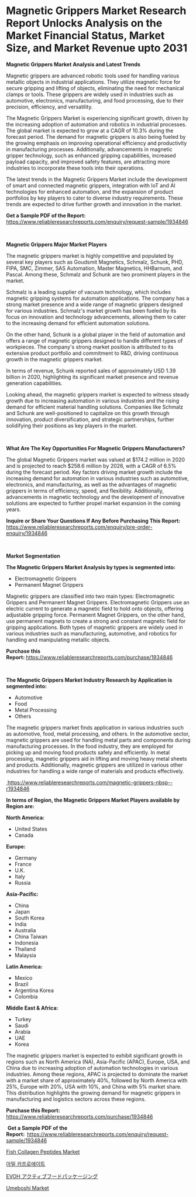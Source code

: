 <p><h1>Magnetic Grippers Market Research Report Unlocks Analysis on the Market Financial Status, Market Size, and Market Revenue upto 2031</h1></p><p><strong>Magnetic Grippers Market Analysis and Latest Trends</strong></p>
<p><p>Magnetic grippers are advanced robotic tools used for handling various metallic objects in industrial applications. They utilize magnetic force for secure gripping and lifting of objects, eliminating the need for mechanical clamps or tools. These grippers are widely used in industries such as automotive, electronics, manufacturing, and food processing, due to their precision, efficiency, and versatility.</p><p>The Magnetic Grippers Market is experiencing significant growth, driven by the increasing adoption of automation and robotics in industrial processes. The global market is expected to grow at a CAGR of 10.3% during the forecast period. The demand for magnetic grippers is also being fueled by the growing emphasis on improving operational efficiency and productivity in manufacturing processes. Additionally, advancements in magnetic gripper technology, such as enhanced gripping capabilities, increased payload capacity, and improved safety features, are attracting more industries to incorporate these tools into their operations.</p><p>The latest trends in the Magnetic Grippers Market include the development of smart and connected magnetic grippers, integration with IoT and AI technologies for enhanced automation, and the expansion of product portfolios by key players to cater to diverse industry requirements. These trends are expected to drive further growth and innovation in the market.</p></p>
<p><strong>Get a Sample PDF of the Report:&nbsp;</strong> <a href="https://www.reliableresearchreports.com/enquiry/request-sample/1934846">https://www.reliableresearchreports.com/enquiry/request-sample/1934846</a></p>
<p>&nbsp;</p>
<p><strong>Magnetic Grippers Major Market Players</strong></p>
<p><p>The magnetic grippers market is highly competitive and populated by several key players such as Goudsmit Magnetics, Schmalz, Schunk, PHD, FIPA, SMC, Zimmer, SAS Automation, Master Magnetics, HHBarnum, and Pascal. Among these, Schmalz and Schunk are two prominent players in the market.</p><p>Schmalz is a leading supplier of vacuum technology, which includes magnetic gripping systems for automation applications. The company has a strong market presence and a wide range of magnetic grippers designed for various industries. Schmalz's market growth has been fueled by its focus on innovation and technology advancements, allowing them to cater to the increasing demand for efficient automation solutions.</p><p>On the other hand, Schunk is a global player in the field of automation and offers a range of magnetic grippers designed to handle different types of workpieces. The company's strong market position is attributed to its extensive product portfolio and commitment to R&D, driving continuous growth in the magnetic grippers market.</p><p>In terms of revenue, Schunk reported sales of approximately USD 1.39 billion in 2020, highlighting its significant market presence and revenue generation capabilities.</p><p>Looking ahead, the magnetic grippers market is expected to witness steady growth due to increasing automation in various industries and the rising demand for efficient material handling solutions. Companies like Schmalz and Schunk are well-positioned to capitalize on this growth through innovation, product diversification, and strategic partnerships, further solidifying their positions as key players in the market.</p></p>
<p>&nbsp;</p>
<p><strong>What Are The Key Opportunities For Magnetic Grippers Manufacturers?</strong></p>
<p><p>The global Magnetic Grippers market was valued at $174.2 million in 2020 and is projected to reach $258.6 million by 2026, with a CAGR of 6.5% during the forecast period. Key factors driving market growth include the increasing demand for automation in various industries such as automotive, electronics, and manufacturing, as well as the advantages of magnetic grippers in terms of efficiency, speed, and flexibility. Additionally, advancements in magnetic technology and the development of innovative solutions are expected to further propel market expansion in the coming years.</p></p>
<p><strong>Inquire or Share Your Questions If Any Before Purchasing This Report:</strong> <a href="https://www.reliableresearchreports.com/enquiry/pre-order-enquiry/1934846">https://www.reliableresearchreports.com/enquiry/pre-order-enquiry/1934846</a></p>
<p>&nbsp;</p>
<p><strong>Market Segmentation</strong></p>
<p><strong>The Magnetic Grippers Market Analysis by types is segmented into:</strong></p>
<p><ul><li>Electromagnetic Grippers</li><li>Permanent Magnet Grippers</li></ul></p>
<p><p>Magnetic grippers are classified into two main types: Electromagnetic Grippers and Permanent Magnet Grippers. Electromagnetic Grippers use an electric current to generate a magnetic field to hold onto objects, offering adjustable gripping force. Permanent Magnet Grippers, on the other hand, use permanent magnets to create a strong and constant magnetic field for gripping applications. Both types of magnetic grippers are widely used in various industries such as manufacturing, automotive, and robotics for handling and manipulating metallic objects.</p></p>
<p><strong>Purchase this Report:&nbsp;</strong><a href="https://www.reliableresearchreports.com/purchase/1934846">https://www.reliableresearchreports.com/purchase/1934846</a></p>
<p>&nbsp;</p>
<p><strong>The Magnetic Grippers Market Industry Research by Application is segmented into:</strong></p>
<p><ul><li>Automotive</li><li>Food</li><li>Metal Processing</li><li>Others</li></ul></p>
<p><p>The magnetic grippers market finds application in various industries such as automotive, food, metal processing, and others. In the automotive sector, magnetic grippers are used for handling metal parts and components during manufacturing processes. In the food industry, they are employed for picking up and moving food products safely and efficiently. In metal processing, magnetic grippers aid in lifting and moving heavy metal sheets and products. Additionally, magnetic grippers are utilized in various other industries for handling a wide range of materials and products effectively.</p></p>
<p><a href="https://www.reliableresearchreports.com/magnetic-grippers-nbsp--r1934846">&nbsp;https://www.reliableresearchreports.com/magnetic-grippers-nbsp--r1934846</a></p>
<p><strong>In terms of Region, the Magnetic Grippers Market Players available by Region are:</strong></p>
<p>
    <p> <strong> North America: </strong>
        <ul>
            <li>United States</li>
            <li>Canada</li>
        </ul>
        </p> 
    <p> <strong> Europe: </strong>
        <ul>
            <li>Germany</li>
            <li>France</li>
            <li>U.K.</li>
            <li>Italy</li>
            <li>Russia</li>
        </ul>
        </p> 
    <p> <strong> Asia-Pacific: </strong>
        <ul>
            <li>China</li>
            <li>Japan</li>
            <li>South Korea</li>
            <li>India</li>
            <li>Australia</li>
            <li>China Taiwan</li>
            <li>Indonesia</li>
            <li>Thailand</li>
            <li>Malaysia</li>
        </ul>
        </p> 
    <p> <strong> Latin America: </strong>
        <ul>
            <li>Mexico</li>
            <li>Brazil</li>
            <li>Argentina Korea</li>
            <li>Colombia</li>
        </ul>
        </p> 
    <p> <strong> Middle East & Africa: </strong>
        <ul>
            <li>Turkey</li>
            <li>Saudi</li>
            <li>Arabia</li>
            <li>UAE</li>
            <li>Korea</li>
        </ul>
    </p>
    </p>
<p><p>The magnetic grippers market is expected to exhibit significant growth in regions such as North America (NA), Asia-Pacific (APAC), Europe, USA, and China due to increasing adoption of automation technologies in various industries. Among these regions, APAC is projected to dominate the market with a market share of approximately 40%, followed by North America with 25%, Europe with 20%, USA with 10%, and China with 5% market share. This distribution highlights the growing demand for magnetic grippers in manufacturing and logistics sectors across these regions.</p></p>
<p><strong>Purchase this Report: </strong><a href="https://www.reliableresearchreports.com/purchase/1934846">https://www.reliableresearchreports.com/purchase/1934846</a></p>
<p>&nbsp;<strong>Get a Sample PDF of the Report:&nbsp;&nbsp;</strong><a href="https://www.reliableresearchreports.com/enquiry/request-sample/1934846">https://www.reliableresearchreports.com/enquiry/request-sample/1934846</a></p>
<p><strong></strong></p>
<p><p><a href="https://github.com/kmtkihkn89/Market-Research-Report-List-1/blob/main/fish-collagen-peptides-market.md">Fish Collagen Peptides Market</a></p><p><a href="https://github.com/Howaoole34545/Market-Research-Report-List-2/blob/main/7396404164086.md">아밀 카프로에이트</a></p><p><a href="https://github.com/BrionnaBoyle/Market-Research-Report-List-1/blob/main/4669873153604.md">EVOH アクティブフードパッケージング</a></p><p><a href="https://github.com/flwellarose/Market-Research-Report-List-1/blob/main/umeboshi-market.md">Umeboshi Market</a></p></p>
